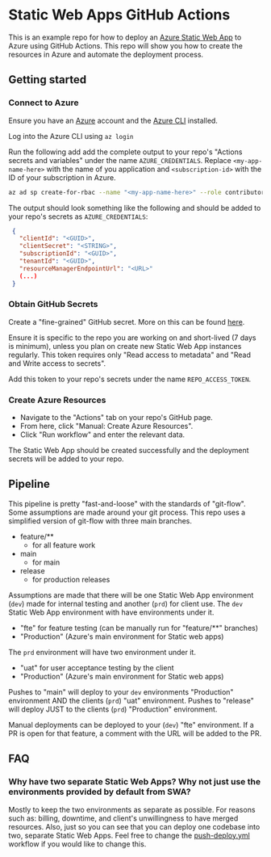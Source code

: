 # Static Web Apps GitHub Actions

This is an example repo for how to deploy an [Azure Static Web App](https://azure.microsoft.com/en-us/products/app-service/static) to Azure using GitHub Actions.
This repo will show you how to create the resources in Azure and automate the deployment process.

## Getting started

### Connect to Azure

Ensure you have an [Azure](https://azure.microsoft.com/) account and the [Azure CLI](https://learn.microsoft.com/en-us/cli/azure/install-azure-cli) installed.

Log into the Azure CLI using `az login`

Run the following add add the complete output to your repo's "Actions secrets and variables" under the name `AZURE_CREDENTIALS`.
Replace `<my-app-name-here>` with the name of you application and `<subscription-id>` with the ID of your subscription in Azure.

```bash
az ad sp create-for-rbac --name "<my-app-name-here>" --role contributor --scopes /subscriptions/<subscription-id> --sdk-auth
```

The output should look something like the following and should be added to your repo's secrets as `AZURE_CREDENTIALS`:

```JSON
 {
   "clientId": "<GUID>",
   "clientSecret": "<STRING>",
   "subscriptionId": "<GUID>",
   "tenantId": "<GUID>",
   "resourceManagerEndpointUrl": "<URL>"
   (...)
 }
```

### Obtain GitHub Secrets

Create a "fine-grained" GitHub secret. More on this can be found [here](https://docs.github.com/en/authentication/keeping-your-account-and-data-secure/creating-a-personal-access-token).

Ensure it is specific to the repo you are working on and short-lived (7 days is minimum), unless you plan on create new Static Web App instances regularly.
This token requires only "Read access to metadata" and "Read and Write access to secrets".

Add this token to your repo's secrets under the name `REPO_ACCESS_TOKEN`.

### Create Azure Resources

- Navigate to the "Actions" tab on your repo's GitHub page.
- From here, click "Manual: Create Azure Resources".
- Click "Run workflow" and enter the relevant data.

The Static Web App should be created successfully and the deployment secrets will be added to your repo.

## Pipeline

This pipeline is pretty "fast-and-loose" with the standards of "git-flow".
Some assumptions are made around your git process. This repo uses a simplified version of git-flow with three main branches.

- feature/\*\*
  - for all feature work
- main
  - for main
- release
  - for production releases

Assumptions are made that there will be one Static Web App environment (`dev`) made for internal testing and another (`prd`) for client use.
The `dev` Static Web App environment with have environments under it.

- "fte" for feature testing (can be manually run for "feature/\*\*" branches)
- "Production" (Azure's main environment for Static web apps)

The `prd` environment will have two environment under it.

- "uat" for user acceptance testing by the client
- "Production" (Azure's main environment for Static web apps)

Pushes to "main" will deploy to your `dev` environments "Production" environment AND the clients (`prd`) "uat" environment.
Pushes to "release" will deploy JUST to the clients (`prd`) "Production" environment.

Manual deployments can be deployed to your (`dev`) "fte" environment. If a PR is open for that feature, a comment with the URL will be added to the PR.

## FAQ

### Why have two separate Static Web Apps? Why not just use the environments provided by default from SWA?

Mostly to keep the two environments as separate as possible. For reasons such as: billing, downtime, and client's unwillingness to have merged resources.
Also, just so you can see that you can deploy one codebase into two, separate Static Web Apps.
Feel free to change the [push-deploy.yml](.github/workflows/push-deploy.yml) workflow if you would like to change this.
